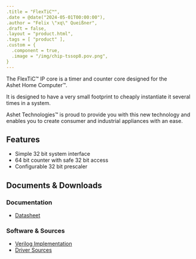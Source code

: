 ```yaml
---
.title = "FlexTiC™",
.date = @date("2024-05-01T00:00:00"),
.author = "Felix \"xq\" Queißner",
.draft = false,
.layout = "product.html",
.tags = [ "product" ],
.custom = {
  .component = true,
  .image = "/img/chip-tssop8.pov.png",
}
---
```

<p>The FlexTiC™ IP core is a timer and counter core designed for the Ashet&nbsp;Home&nbsp;Computer™.</p>

<p>It is designed to have a very small footprint to cheaply instantiate it several times in a system.</p>

<p>Ashet&nbsp;Technologies™ is proud to provide you with this new technology and enables you to create consumer and industrial appliances with an ease.</p>

<h2>Features</h2>

<ul>
  <li>Simple 32 bit system interface</li>
  <li>64 bit counter with safe 32 bit access</li>
  <li>Configurable 32 bit prescaler</li>
</ul>

<h2>Documents &amp; Downloads</h2>

<h3>Documentation</h3>

<ul>
  <li><a href="">Datasheet</a></li>
</ul>

<h3>Software &amp; Sources</h3>

<ul>
  <li><a href="https://git.random-projects.net/Ashet-Technologies/ACT-HC/src/branch/master/src/modules/timer.v" target="_blank">Verilog Implementation</a></li>
  <li><a href="" target="_blank">Driver Sources</a></li>
</ul>